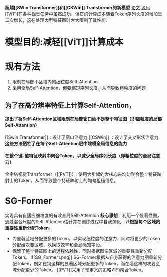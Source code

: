 **超越[[SWin Transformer]]和[[CSWin]] Transformer的新模型**
[论文](https://arxiv.org/pdf/2308.12216.pdf)
[源码](https://github.com/OliverRensu/SG-Former)
[[ViT]]在各种视觉任务中虽然成功，但它的计算成本随着Token序列长度的增加呈二次增长，这在处理大型特征图时大大限制了其性能.
# **模型目的**:减轻[[ViT]]计算成本
# 现有方法
1. 限制在局部小区域内的细粒度Self-Attention
2. 采用全局Self-Attention，但要缩短序列长度，从而导致粗粒度的问题
## 为了在高分辨率特征上计算Self-Attention，
#### 提出了将Self-Attention区域限制在局部窗口而不是整个特征图（即**细粒度的局部Self-Attention**）
[[Swin Transformer]]：设计了窗口注意力
[[CSWin]] ：设计了交叉形状注意力
**这些方法牺牲了在每个Self-Attention层中建模全局信息的能力**
#### 在整个键-值特征映射中聚合Token，以减少全局序列长度（即**粗粒度的全局注意力**）
金字塔视觉Transformer（[[PVT]]）：使用大步幅的大核心来均匀聚合整个特征映射上的Token，从而导致整个特征映射上的均匀粗糙信息。
# SG-Former
实现具有自适应细粒度的有效全局Self-Attention
**核心思想**：利用一个显著性图，通过混合尺度的Self-Attention估计并在训练过程中自我演化，以**根据每个区域的重要性重新分配Token**。
* 为显著区域分配更多的Token，以实现细粒度的注意力，同时将更少的Token分配给次要区域，以换取效率和全局感知字段。
* 保留了整个特征图上的远程依赖性，同时根据图像区域的重要性重新分配Token。
![[SG_Former1.png]]
SG-Former根据从自身获得的注意力图重新分配Token，例如在狗这样的显著区域分配更多的Token，而在墙这样的次要区域分配更少的Token。 [[PVT]]采用了预定义的策略均匀聚合Token。
